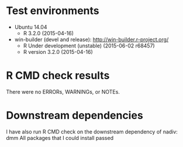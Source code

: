 # Test environments
* Ubuntu 14.04
  * R 3.2.0 (2015-04-16)
* win-builder (devel and release): http://win-builder.r-project.org/
  * R Under development (unstable) (2015-06-02 r68457)
  * R version 3.2.0 (2015-04-16)


# R CMD check results
There were no ERRORs, WARNINGs, or NOTEs. 


# Downstream dependencies
I have also run R CMD check on the downstream dependency of nadiv: 
  dmm 
All packages that I could install passed 
